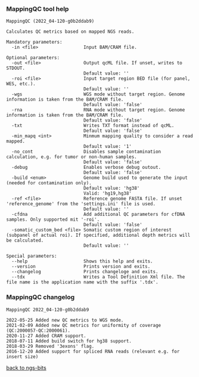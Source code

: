 ### MappingQC tool help
	MappingQC (2022_04-120-g0b2ddab9)
	
	Calculates QC metrics based on mapped NGS reads.
	
	Mandatory parameters:
	  -in <file>                 Input BAM/CRAM file.
	
	Optional parameters:
	  -out <file>                Output qcML file. If unset, writes to STDOUT.
	                             Default value: ''
	  -roi <file>                Input target region BED file (for panel, WES, etc.).
	                             Default value: ''
	  -wgs                       WGS mode without target region. Genome information is taken from the BAM/CRAM file.
	                             Default value: 'false'
	  -rna                       RNA mode without target region. Genome information is taken from the BAM/CRAM file.
	                             Default value: 'false'
	  -txt                       Writes TXT format instead of qcML.
	                             Default value: 'false'
	  -min_mapq <int>            Minmum mapping quality to consider a read mapped.
	                             Default value: '1'
	  -no_cont                   Disables sample contamination calculation, e.g. for tumor or non-human samples.
	                             Default value: 'false'
	  -debug                     Enables verbose debug outout.
	                             Default value: 'false'
	  -build <enum>              Genome build used to generate the input (needed for contamination only).
	                             Default value: 'hg38'
	                             Valid: 'hg19,hg38'
	  -ref <file>                Reference genome FASTA file. If unset 'reference_genome' from the 'settings.ini' file is used.
	                             Default value: ''
	  -cfdna                     Add additional QC parameters for cfDNA samples. Only supported mit '-roi'.
	                             Default value: 'false'
	  -somatic_custom_bed <file> Somatic custom region of interest (subpanel of actual roi). If specified, additional depth metrics will be calculated.
	                             Default value: ''
	
	Special parameters:
	  --help                     Shows this help and exits.
	  --version                  Prints version and exits.
	  --changelog                Prints changeloge and exits.
	  --tdx                      Writes a Tool Definition Xml file. The file name is the application name with the suffix '.tdx'.
	
### MappingQC changelog
	MappingQC 2022_04-120-g0b2ddab9
	
	2022-05-25 Added new QC metrics to WGS mode.
	2021-02-09 Added new QC metrics for uniformity of coverage (QC:2000057-QC:2000061).
	2020-11-27 Added CRAM support.
	2018-07-11 Added build switch for hg38 support.
	2018-03-29 Removed '3exons' flag.
	2016-12-20 Added support for spliced RNA reads (relevant e.g. for insert size)
[back to ngs-bits](https://github.com/imgag/ngs-bits)